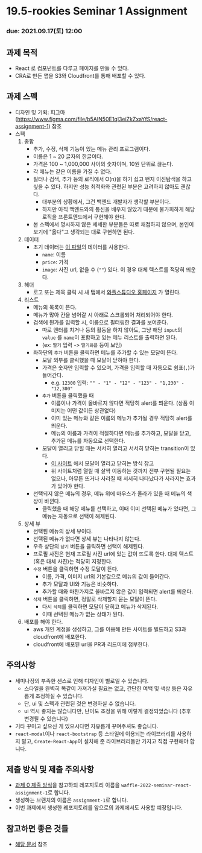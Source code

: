 19.5-rookies Seminar 1 Assignment
================================

### **due: 2021.09.17(토) 12:00**

## 과제 목적

- React 로 컴포넌트를 다루고 페이지를 만들 수 있다.
- CRA로 만든 앱을 S3와 Cloudfront를 통해 배포할 수 있다.

## 과제 스펙

- 디자인 및 기획: 피그마(https://www.figma.com/file/b5AIN50E1qI3eiZkZxaYfS/react-assignment-1) 참조
- 스펙
    1. 종합
        - 추가, 수정, 삭제 기능이 있는 메뉴 관리 프로그램이다.
        - 이름은 1 ~ 20 글자의 한글이다.
        - 가격은 100 ~ 1,000,000 사이의 숫자이며, 10원 단위로 끊는다.
        - 각 메뉴는 같은 이름을 가질 수 없다.
        - 필터나 검색, 추가 등의 로직에서 O(n)을 하기 싫고 왠지 이진탐색을 하고 싶을 수 있다. 하지만 성능 최적화와 관련된 부분은 고려하지 않아도 괜찮다.
            - 대부분의 상황에서, 그건 백엔드 개발자가 생각할 부분이다.
            - 하지만 아직 백엔드와의 통신을 배우지 않았기 때문에 불가피하게 해당 로직을 프론트엔드에서 구현해야 한다.
        - 본 스펙에서 명시하지 않은 세세한 부분들은 따로 채점하지 않으며, 본인이 보기에 "옳다"고 생각되는 대로 구현하면 된다.
    2. 데이터
        - 초기 데이터는 [이 파일](data.json)의 데이터를 사용한다.
            - `name`: 이름
            - `price`: 가격
            - `image`: 사진 url, 없을 수 (`""`) 있다. 이 경우 대체 텍스트를 적당히 띄운다.
    3. 헤더
        - 로고 또는 제목 클릭 시 새 탭에서 [와플스튜디오 홈페이지](https://wafflestudio.com) 가 열린다.
    4. 리스트
        - 메뉴의 목록이 뜬다.
        - 메뉴가 많아 칸을 넘어갈 시 아래로 스크롤되어 처리되어야 한다.
        - 검색에 뭔가를 입력할 시, 이름으로 필터링한 결과를 보여준다.
            - 따로 엔터를 치거나 등의 활동을 하지 않아도, 그냥 해당 `input`의 `value` 를 `name`이 포함하고 있는 메뉴 리스트를 출력하면 된다.
            - (ex: `딸기` 입력 -> `딸기와플` 등이 보임)
        - 좌하단의 `추가` 버튼을 클릭하면 메뉴를 추가할 수 있는 모달이 뜬다.
            - 모달 외부를 클릭했을 때 모달이 닫혀야 한다.
            - 가격은 숫자만 입력할 수 있으며, 가격을 입력할 때 자동으로 쉼표(`,`)가 들어간다.
                - e.g. `12300` 입력: `"" - "1" - "12" - "123" - "1,230" - "12,300"`
            - `추가` 버튼을 클릭했을 때
                - 이름이나 가격이 올바르지 않다면 적당히 alert를 띄운다. (상품 이미지는 어떤 값이든 상관없다)
                - 이미 있는 메뉴와 같은 이름의 메뉴가 추가될 경우 적당히 alert를 띄운다.
                - 메뉴의 이름과 가격이 적절하다면 메뉴를 추가하고, 모달을 닫고, 추가된 메뉴를 자동으로 선택한다.
            - 모달이 열리고 닫힐 때는 서서히 열리고 서서히 닫히는 transition이 있다.
                - [이 사이트](https://getbootstrap.com/docs/4.0/components/modal/#vertically-centered) 에서 모달이 열리고 닫히는 방식 참고
                - 위 사이트처럼 열릴 때 살짝 이동하는 것까지 전부 구현될 필요는 없으나, 아무튼 뜨거나 사라질 때 서서히 나타났다가 사라지는 효과가 있어야 한다.
        - 선택되지 않은 메뉴의 경우, 메뉴 위에 마우스가 올라가 있을 때 메뉴의 색상이 바뀐다.
            - 클릭했을 때 해당 메뉴를 선택하고, 이때 이미 선택된 메뉴가 있다면, 그 메뉴는 자동으로 선택이 해제된다.
    5. 상세 뷰
        - 선택된 메뉴의 상세 뷰이다.
        - 선택된 메뉴가 없다면 상세 뷰는 나타나지 않는다.
        - 우측 상단의 `닫기` 버튼을 클릭하면 선택이 해제된다.
        - 프로필 사진은 현재 프로필 사진 url에 있는 값이 뜨도록 한다. 대체 텍스트 (혹은 대체 사진)는 적당히 지정한다.
        - `수정` 버튼을 클릭하면 수정 모달이 뜬다.
            - 이름, 가격, 이미지 url의 기본값으로 메뉴의 값이 들어간다.
            - 추가 모달과 UI와 기능은 비슷하다.
            - 추가할 때와 마찬가지로 올바르지 않은 값이 입력되면 alert를 띄운다.
        - `삭제` 버튼을 클릭하면, 정말로 삭제할지 묻는 모달이 뜬다.
            - 다시 `삭제`를 클릭하면 모달이 닫히고 메뉴가 삭제된다.
            - 이때 선택된 메뉴가 없는 상태가 된다.
    6. 배포를 해야 한다.
        - aws 개인 계정을 생성하고, 그를 이용해 만든 사이트를 빌드하고 S3과 cloudfront에 배포한다.
        - cloudfront에 배포된 url을 PR과 리드미에 첨부한다.

## 주의사항

- 세미나장의 부족한 센스로 인해 디자인이 별로일 수 있습니다.
    - 스타일을 완벽히 똑같이 가져가실 필요는 없고, 간단한 여백 및 색상 등은 자유롭게 조정하실 수 있습니다.
    - 단, ui 및 스펙과 관련된 것은 변경하실 수 없습니다.
    - ui 역시 좋지는 않습니다만, 난이도 조정을 위해 이렇게 결정되었습니다 (추후 변경될 수 있습니다)
- 기타 꾸미고 싶으신 게 있으시다면 자유롭게 꾸며주셔도 좋습니다.
- `react-modal`이나 `react-bootstrap` 등 스타일에 이용되는 라이브러리를 사용하지 말고, `Create-React-App`이 설치해 준 라이브러리들만 가지고 직접 구현해야 합니다.

## 제출 방식 및 제출 주의사항

- [과제 0 제출 방식](../seminar-0/submission-guide.md)을 참고하되 레포지토리 이름을 `waffle-2022-seminar-react-assignment-1`로 합니다.
- 생성하는 브랜치의 이름은 `assignment-1`로 합니다.
- 이번 과제에서 생성한 레포지토리를 앞으로의 과제에서도 사용할 예정입니다.

## 참고하면 좋은 것들

- [해당 문서](../study-links.md) 참조